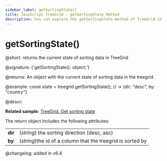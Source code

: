 ```yaml
---
sidebar_label: getSortingState()
title: JavaScript TreeGrid - getSortingState Method 
description: You can explore the getSortingState method of TreeGrid in the documentation of the DHTMLX JavaScript UI library. Browse developer guides and API reference, try out code examples and live demos, and download a free 30-day evaluation version of DHTMLX Suite.
---
```


# getSortingState()

@short: returns the current state of sorting data in TreeGrid

@signature: {'getSortingState(): object;'}

@returns:
An object with the current state of sorting data in the treegrid.

@example:
const state = treegrid.getSortingState(); 
// -> {dir: "desc", by: "country"}

@descr:

**Related sample**: [TreeGrid. Get sorting state](https://snippet.dhtmlx.com/bdwwhvls)

The return object includes the following attributes:

<table>
    <tbody>
        <tr>
            <td><b>dir</b></td>
            <td>(<i>string</i>) the sorting direction (desc, asc)</td>
        </tr>
        <tr>
            <td><b>by</b></td>
            <td>(<i>string</i>)the id of a column that the treegrid is sorted by</td>
        </tr>
    </tbody>
</table>

@changelog:
added in v6.4

[comment]: # (@related: treegrid/usage.md#getting-the-sorting-state)
